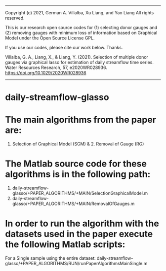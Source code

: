 ----------------------------------------------------------------------------------------------
Copyright (c) 2021, German A. Villalba, Xu Liang, and Yao Liang
All rights reserved.

This is our research open source codes for (1) selecting donor gauges and
(2) removing gauges with minimum loss of information based on Graphical Model
under the Open Source License GPL.

If you use our codes, please cite our work below. Thanks.

Villalba, G. A., Liang, X., & Liang, Y. (2021). 
Selection of multiple donor gauges via graphical lasso for estimation of daily streamflow time series.
Water Resources Research, 57, e2020WR028936.
https://doi.org/10.1029/2020WR028936

----------------------------------------------------------------------------------------------

# daily-streamflow-glasso

# The main algorithms from the paper are:
1. Selection of Graphical Model (SGM) & 2. Removal of Gauge (RG)

# The Matlab source code for these algorithms is in the following path: 
1. daily-streamflow-glasso/+PAPER_ALGORITHMS/+MAIN/SelectionGraphicalModel.m
2. daily-streamflow-glasso/+PAPER_ALGORITHMS/+MAIN/RemovalOfGauges.m


# In order to run the algorithm with the datasets used in the paper execute the following Matlab scripts:

For a Single sample using the entire dataset:
daily-streamflow-glasso/+PAPER_ALGORITHMS/RUN/runPaperAlgorithmsMainSingle.m

